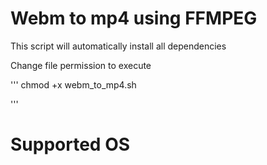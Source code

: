 # Webm to mp4 using FFMPEG

This script will automatically install all dependencies 

Change file permission to execute 

'''
chmod +x webm_to_mp4.sh

'''

# Supported OS 

